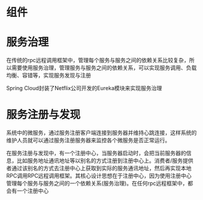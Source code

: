 # 组件



# 服务治理

在传统的rpc远程调用框架中，管理每个服务与服务之间的依赖关系比较复杂，所以需要使用服务治理，管理服务与服务之间的依赖关系，可以实现服务调用、负载均衡、容错等，实现服务发现与注册

Spring Cloud封装了Netflix公司开发的Eureka模块来实现服务治理

# 服务注册与发现

系统中的微服务，通过服务注册客户端连接到服务器并维持心跳连接，这样系统的维护人员就可以通过服务注册服务器来监控各个微服务是否正常运行。

在服务注册与发现中，有一个注册中心，当服务器启动时，会把当前服务器的信息，比如服务地址通讯地址等以别名的方式注册到注册中心上。消费者/服务提供者通过该别名的方式去注册中心上获取到实际的服务通讯地址，然后再实现本地RPC调用RPC远程调用框架。其核心设计思想在于注册中心，因为使用注册中心管理每个服务与服务之间的一个依赖关系(服务治理)。在任何rpc远程框架中，都会有一个注册中心